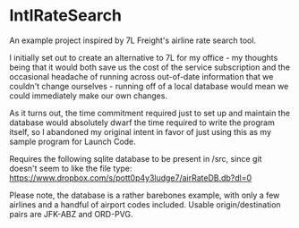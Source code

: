 # IntlRateSearch
An example project inspired by 7L Freight's airline rate search tool.

I initially set out to create an alternative to 7L for my office - my thoughts being that it would both save us the cost of the service subscription and the occasional headache of running across out-of-date information that we couldn't change ourselves - running off of a local database would mean we could immediately make our own changes.

As it turns out, the time commitment required just to set up and maintain the database would absolutely dwarf the time required to write the program itself, so I abandoned my original intent in favor of just using this as my sample program for Launch Code.

Requires the following sqlite database to be present in /src, since git doesn't seem to like the file type:
https://www.dropbox.com/s/pott0p4y3ludge7/airRateDB.db?dl=0

Please note, the database is a rather barebones example, with only a few airlines and a handful of airport codes included.
Usable origin/destination pairs are JFK-ABZ and ORD-PVG.
